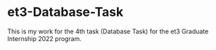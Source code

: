 # et3-Database-Task
This is my work for the 4th task (Database Task) for the et3 Graduate Internship 2022 program.
